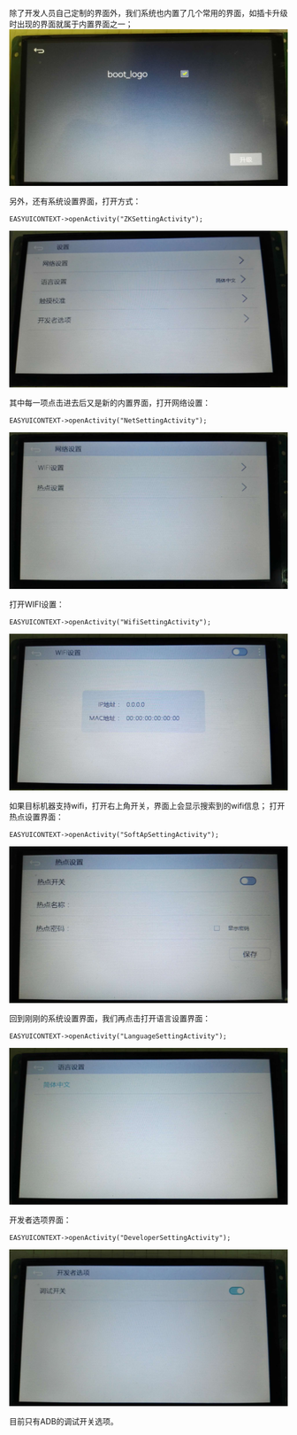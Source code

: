 除了开发人员自己定制的界面外，我们系统也内置了几个常用的界面，如插卡升级时出现的界面就属于内置界面之一；
![](images/1065724717.jpg)

另外，还有系统设置界面，打开方式：
~~~
EASYUICONTEXT->openActivity("ZKSettingActivity");
~~~
![](images/1050526325.jpg)

其中每一项点击进去后又是新的内置界面，打开网络设置：
~~~
EASYUICONTEXT->openActivity("NetSettingActivity");
~~~
![](images/265806765.jpg)

打开WIFI设置：
~~~
EASYUICONTEXT->openActivity("WifiSettingActivity");
~~~
![](images/937353833.jpg)

如果目标机器支持wifi，打开右上角开关，界面上会显示搜索到的wifi信息；
打开热点设置界面：
~~~
EASYUICONTEXT->openActivity("SoftApSettingActivity");
~~~
![](images/1125946876.jpg)

回到刚刚的系统设置界面，我们再点击打开语言设置界面：
~~~
EASYUICONTEXT->openActivity("LanguageSettingActivity");
~~~
![](images/676072475.jpg)

开发者选项界面：
~~~
EASYUICONTEXT->openActivity("DeveloperSettingActivity");
~~~
![](images/135395757.jpg)

目前只有ADB的调试开关选项。